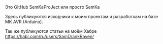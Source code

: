 Это GitHub SemKaProJect или просто SemKa

Здесь публикуются исходники к моим проектам и разработкам на базе МК AVR (Arduino).

Так же публикуются статьи на моём Хабре https://habr.com/ru/users/SamDrankRaven/
